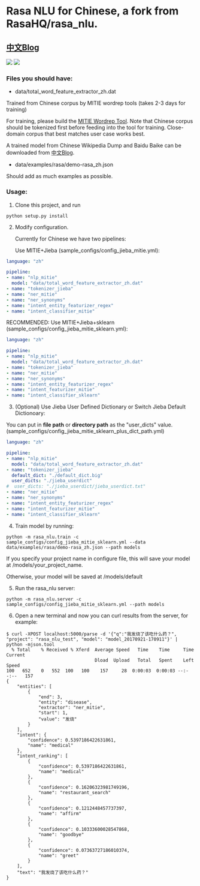 

# Rasa NLU for Chinese, a fork from RasaHQ/rasa_nlu.

## [中文Blog](http://www.crownpku.com/2017/07/27/%E7%94%A8Rasa_NLU%E6%9E%84%E5%BB%BA%E8%87%AA%E5%B7%B1%E7%9A%84%E4%B8%AD%E6%96%87NLU%E7%B3%BB%E7%BB%9F.html)

![](http://www.crownpku.com/images/201707/5.jpg)
![](http://www.crownpku.com/images/201707/4.jpg)



### Files you should have:

* data/total_word_feature_extractor_zh.dat

Trained from Chinese corpus by MITIE wordrep tools (takes 2-3 days for training)

For training, please build the [MITIE Wordrep Tool](https://github.com/mit-nlp/MITIE/tree/master/tools/wordrep). Note that Chinese corpus should be tokenized first before feeding into the tool for training. Close-domain corpus that best matches user case works best.

A trained model from Chinese Wikipedia Dump and Baidu Baike can be downloaded from [中文Blog](http://www.crownpku.com/2017/07/27/%E7%94%A8Rasa_NLU%E6%9E%84%E5%BB%BA%E8%87%AA%E5%B7%B1%E7%9A%84%E4%B8%AD%E6%96%87NLU%E7%B3%BB%E7%BB%9F.html).


* data/examples/rasa/demo-rasa_zh.json

Should add as much examples as possible.

### Usage:

1. Clone this project, and run
```
python setup.py install
```

2. Modify configuration. 

   Currently for Chinese we have two pipelines:

   Use MITIE+Jieba (sample_configs/config_jieba_mitie.yml):
```yaml
language: "zh"

pipeline:
- name: "nlp_mitie"
  model: "data/total_word_feature_extractor_zh.dat"
- name: "tokenizer_jieba"
- name: "ner_mitie"
- name: "ner_synonyms"
- name: "intent_entity_featurizer_regex"
- name: "intent_classifier_mitie"
```

   RECOMMENDED: Use MITIE+Jieba+sklearn (sample_configs/config_jieba_mitie_sklearn.yml):
```yaml
language: "zh"

pipeline:
- name: "nlp_mitie"
  model: "data/total_word_feature_extractor_zh.dat"
- name: "tokenizer_jieba"
- name: "ner_mitie"
- name: "ner_synonyms"
- name: "intent_entity_featurizer_regex"
- name: "intent_featurizer_mitie"
- name: "intent_classifier_sklearn"
```

3. (Optional) Use Jieba User Defined Dictionary or Switch Jieba Default Dictionoary:

You can put in **file path** or **directory path** as the "user_dicts" value. (sample_configs/config_jieba_mitie_sklearn_plus_dict_path.yml)

```yaml
language: "zh"

pipeline:
- name: "nlp_mitie"
  model: "data/total_word_feature_extractor_zh.dat"
- name: "tokenizer_jieba"
  default_dict: "./default_dict.big"
  user_dicts: "./jieba_userdict"
#  user_dicts: "./jieba_userdict/jieba_userdict.txt"
- name: "ner_mitie"
- name: "ner_synonyms"
- name: "intent_entity_featurizer_regex"
- name: "intent_featurizer_mitie"
- name: "intent_classifier_sklearn"
```

4. Train model by running:

```
python -m rasa_nlu.train -c sample_configs/config_jieba_mitie_sklearn.yml --data data/examples/rasa/demo-rasa_zh.json --path models
```

If you specify your project name in configure file, this will save your model at /models/your_project_name. 

Otherwise, your model will be saved at /models/default


5. Run the rasa_nlu server:

```
python -m rasa_nlu.server -c sample_configs/config_jieba_mitie_sklearn.yml --path models
```


6. Open a new terminal and now you can curl results from the server, for example:

```
$ curl -XPOST localhost:5000/parse -d '{"q":"我发烧了该吃什么药？", "project": "rasa_nlu_test", "model": "model_20170921-170911"}' | python -mjson.tool
  % Total    % Received % Xferd  Average Speed   Time    Time     Time  Current
                                 Dload  Upload   Total   Spent    Left  Speed
100   652    0   552  100   100    157     28  0:00:03  0:00:03 --:--:--   157
{
    "entities": [
        {
            "end": 3,
            "entity": "disease",
            "extractor": "ner_mitie",
            "start": 1,
            "value": "发烧"
        }
    ],
    "intent": {
        "confidence": 0.5397186422631861,
        "name": "medical"
    },
    "intent_ranking": [
        {
            "confidence": 0.5397186422631861,
            "name": "medical"
        },
        {
            "confidence": 0.16206323981749196,
            "name": "restaurant_search"
        },
        {
            "confidence": 0.1212448457737397,
            "name": "affirm"
        },
        {
            "confidence": 0.10333600028547868,
            "name": "goodbye"
        },
        {
            "confidence": 0.07363727186010374,
            "name": "greet"
        }
    ],
    "text": "我发烧了该吃什么药？"
}
```